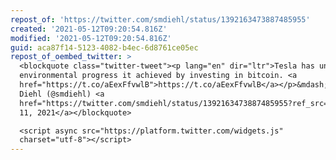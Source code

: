 ```yaml
---
repost_of: 'https://twitter.com/smdiehl/status/1392163473887485955'
created: '2021-05-12T09:20:54.816Z'
modified: '2021-05-12T09:20:54.816Z'
guid: aca87f14-5123-4082-b4ec-6d8761ce05ec
repost_of_oembed_twitter: >
  <blockquote class="twitter-tweet"><p lang="en" dir="ltr">Tesla has undone any
  environmental progress it achieved by investing in bitcoin. <a
  href="https://t.co/aEexFfvwlB">https://t.co/aEexFfvwlB</a></p>&mdash; Stephen
  Diehl (@smdiehl) <a
  href="https://twitter.com/smdiehl/status/1392163473887485955?ref_src=twsrc%5Etfw">May
  11, 2021</a></blockquote>

  <script async src="https://platform.twitter.com/widgets.js"
  charset="utf-8"></script>
---
```

 
